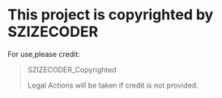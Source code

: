 # This project is copyrighted by SZIZECODER

For use,please credit:

> SZIZECODER_Copyrighted
> 
> Legal Actions will be taken if credit is not provided.